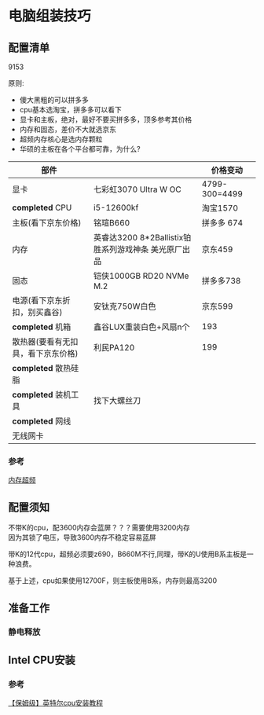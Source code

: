 # 电脑组装技巧

## 配置清单

9153

原则:

* 傻大黑粗的可以拼多多
* cpu基本选淘宝，拼多多可以看下
* 显卡和主板，绝对，最好不要买拼多多，顶多参考其价格
* 内存和固态，差价不大就选京东
* 超频内存核心是选内存颗粒
* 华硕的主板在各个平台都可靠，为什么?

| 部件                               |                                                      | 价格变动      |
| ---------------------------------- | ---------------------------------------------------- | ------------- |
| 显卡                               | 七彩虹3070 Ultra W OC                                | 4799-300=4499 |
| **completed** CPU                  | i5-12600kf                                           | 淘宝1570      |
| 主板(看下京东价格)                 | 铭瑄B660                                             | 拼多多 674    |
| 内存                               | 英睿达3200 8*2Ballistix铂胜系列游戏神条 美光原厂出品 | 京东459       |
| 固态                               | 铠侠1000GB RD20 NVMe M.2                             | 拼多多738     |
| 电源(看下京东折扣，别买鑫谷)       | 安钛克750W白色                                       | 京东599       |
| **completed** 机箱                 | 鑫谷LUX重装白色+风扇n个                              | 193           |
| 散热器(要看有无扣具，看下京东价格) | 利民PA120                                            | 199           |
| **completed**  散热硅脂            |                                                      |               |
| **completed** 装机工具             | 找下大螺丝刀                                         |               |
| **completed** 网线                 |                                                      |               |
| 无线网卡                           |                                                      |               |

### 参考

[内存超频](https://zhuanlan.zhihu.com/p/183249476?utm_source=wechat_session&ivk_sa=1024320u)

## 配置须知

不带K的cpu，配3600内存会蓝屏？？？需要使用3200内存  
因为其锁了电压，导致3600内存不稳定容易蓝屏

带K的12代cpu，超频必须要z690，B660M不行,同理，带K的U使用B系主板是一种浪费。  

基于上述，cpu如果使用12700F，则主板使用B系，内存则最高3200

## 准备工作

### 静电释放



## Intel CPU安装

### 参考

[【保姆级】英特尔cpu安装教程](https://www.bilibili.com/video/BV1Xr4y1C76m)